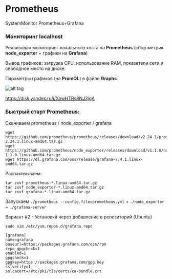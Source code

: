 # Prometheus
SystemMonitor Prometheus+Grafana

### Мониторинг localhost 

Реализован мониторинг локального хоста на **Prometheus** (сбор метрик **node_exporter** + графики на **Grafana**)


Вывод графиков: загрузка CPU, использование RAM, показатели сети и свободное место на диске. 


Параметры графиков (на **PromQL**) в файле **Graphs**

![alt tag](https://disk.yandex.ru/i/XowHTRs8NJ3jgA "Скрин")​

https://disk.yandex.ru/i/XowHTRs8NJ3jgA

### Быстрый старт Prometheus: 

Скачиваем prometheus / node_exporter / grafana
```
wget https://github.com/prometheus/prometheus/releases/download/v2.24.1/prometheus-2.24.1.linux-amd64.tar.gz
wget https://github.com/prometheus/node_exporter/releases/download/v1.1.0/node_exporter-1.1.0.linux-amd64.tar.gz
wget https://dl.grafana.com/oss/release/grafana-7.4.1.linux-amd64.tar.gz
```
Распаковываем: 
```
tar zxvf prometheus-*.linux-amd64.tar.gz 
tar zxvf node_exporter-*.linux-amd64.tar.gz 
tar zxvf grafana-*.linux-amd64.tar.gz
```
Запускаем `./prometheus --config.file=prometheus.yml` + `./node_exporter` + `./grafana-server`

Вариант #2 - Установка через добавление в репозиторий (Ubuntu)
```
sudo vim /etc/yum.repos.d/grafana.repo

[grafana]
name=grafana
baseurl=https://packages.grafana.com/oss/rpm
repo_gpgcheck=1
enabled=1
gpgcheck=1
gpgkey=https://packages.grafana.com/gpg.key
sslverify=1
sslcacert=/etc/pki/tls/certs/ca-bundle.crt
```

